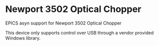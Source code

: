 # Newport 3502 Optical Chopper
EPICS asyn support for Newport 3502 Optical Chopper

This device only supports control over USB through a vendor provided Windows
library.
